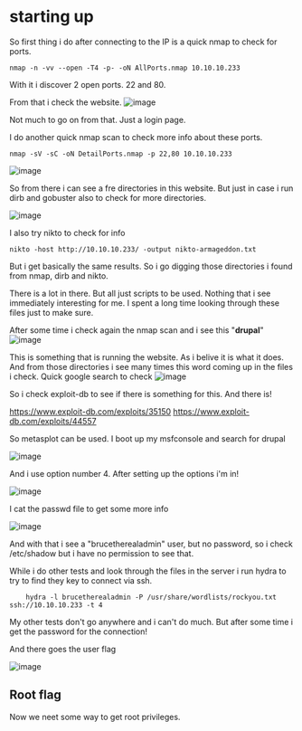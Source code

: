 
# starting up

So first thing i do after connecting to the IP is a quick nmap to check for ports.

    nmap -n -vv --open -T4 -p- -oN AllPorts.nmap 10.10.10.233
With it i discover 2 open ports. 22 and 80. 

From that i check the website.
![image](https://user-images.githubusercontent.com/84482765/123559337-691d5500-d769-11eb-999e-3e7f04c9990a.png)

Not much to go on from that. Just a login page.

I do another quick nmap scan to check more info about these ports.

    nmap -sV -sC -oN DetailPorts.nmap -p 22,80 10.10.10.233 
![image](https://user-images.githubusercontent.com/84482765/123559360-90742200-d769-11eb-9429-8bb79d830ba0.png)

So from there i can see a fre directories in this website. But just in case i run dirb and gobuster also to check for more directories.

![image](https://user-images.githubusercontent.com/84482765/123559401-d7621780-d769-11eb-9df3-4328f48b1f35.png)

I also try nikto to check for info

    nikto -host http://10.10.10.233/ -output nikto-armageddon.txt  

But i get basically the same results.
So i go digging those directories i found from nmap, dirb and nikto. 

There is a lot in there. But all just scripts to be used. Nothing that i see immediately interesting for me. I spent a long time looking through these files just to make sure.

After some time i check again the nmap scan and i see this "**drupal**" 
![image](https://user-images.githubusercontent.com/84482765/123559576-dda4c380-d76a-11eb-8ac9-c0db10af999f.png)

This is something that is running the website. As i belive it is what it does. And from those directories i see many times this word coming up in the files i check.
Quick google search to check
![image](https://user-images.githubusercontent.com/84482765/123559626-2c525d80-d76b-11eb-86f8-9072be6252cc.png)

So i check exploit-db to see if there is something for this. And there is!

https://www.exploit-db.com/exploits/35150
https://www.exploit-db.com/exploits/44557

So metasplot can be used. I boot up my msfconsole and search for drupal

![image](https://user-images.githubusercontent.com/84482765/123559680-789d9d80-d76b-11eb-8552-b1cd0a28b6b2.png)

And i use option number 4. After setting up the options i'm in!

![image](https://user-images.githubusercontent.com/84482765/123559705-9d921080-d76b-11eb-8491-c49806aa36dc.png)

I cat the passwd file to get some more info 

![image](https://user-images.githubusercontent.com/84482765/123560383-c4eadc80-d76f-11eb-8dbf-670fc07fc9d4.png)

And with that i see a "brucetherealadmin" user, but no password, so i check /etc/shadow but i have no permission to see that.

While i do other tests and look through the files in the server i run hydra to try to find they key to connect via ssh.

        hydra -l brucetherealadmin -P /usr/share/wordlists/rockyou.txt ssh://10.10.10.233 -t 4

My other tests don't go anywhere and i can't do much. But after some time i get the password for the connection!

And there goes the user flag

![image](https://user-images.githubusercontent.com/84482765/123560658-a554b380-d771-11eb-80a3-7ed42b4bac4f.png)


## Root flag

Now we neet some way to get root privileges.




